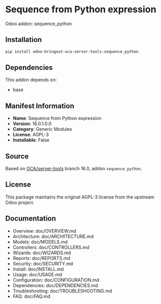 # Sequence from Python expression

Odoo addon: sequence_python

## Installation

```bash
pip install odoo-bringout-oca-server-tools-sequence_python
```

## Dependencies

This addon depends on:
- base

## Manifest Information

- **Name**: Sequence from Python expression
- **Version**: 16.0.1.0.0
- **Category**: Generic Modules
- **License**: AGPL-3
- **Installable**: False

## Source

Based on [OCA/server-tools](https://github.com/OCA/server-tools) branch 16.0, addon `sequence_python`.

## License

This package maintains the original AGPL-3 license from the upstream Odoo project.

## Documentation

- Overview: doc/OVERVIEW.md
- Architecture: doc/ARCHITECTURE.md
- Models: doc/MODELS.md
- Controllers: doc/CONTROLLERS.md
- Wizards: doc/WIZARDS.md
- Reports: doc/REPORTS.md
- Security: doc/SECURITY.md
- Install: doc/INSTALL.md
- Usage: doc/USAGE.md
- Configuration: doc/CONFIGURATION.md
- Dependencies: doc/DEPENDENCIES.md
- Troubleshooting: doc/TROUBLESHOOTING.md
- FAQ: doc/FAQ.md
